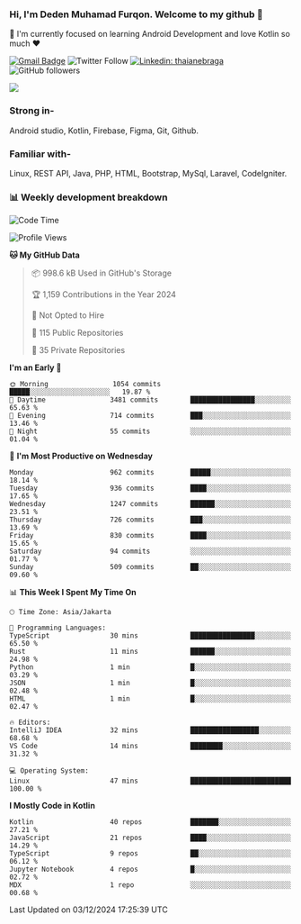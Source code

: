 ### Hi, I'm Deden Muhamad Furqon. Welcome to my github 👋

<!--
**furqoncreative/furqoncreative** is a ✨ _special_ ✨ repository because its `README.md` (this file) appears on your GitHub profile.

Here are some ideas to get you started:

- 🔭 I’m currently working on ...
- 👯 I’m looking to collaborate on ...
- 🤔 I’m looking for help with ...
- 💬 Ask me about ...
- 📫 How to reach me: ...
- 😄 Pronouns: ...
- ⚡ Fun fact: ...
-->

  🌱 I'm currently focused on learning Android Development and love Kotlin so much ❤ 

[![Gmail Badge](https://img.shields.io/badge/-furqoncreative24@gmail.com-c14438?style=flat-square&logo=Gmail&logoColor=white&link=mailto:furqoncreative24@gmail.com)](mailto:furqoncreative24@gmail.com)
![Twitter Follow](https://img.shields.io/twitter/follow/furqoncreative?label=Follow)
[![Linkedin: thaianebraga](https://img.shields.io/badge/-Deden_Muhamad_Furqon-blue?style=flat-square&logo=Linkedin&logoColor=white&link=https://www.linkedin.com/in/anmol-p-singh/)](https://www.linkedin.com/in/furqoncreative/)
![GitHub followers](https://img.shields.io/github/followers/furqoncreative?label=Follow&style=social)

<img src="https://github-readme-stats.sera5-dev.vercel.app/api?username=furqoncreative&hide=stars&show_icons=true&count_private=true&include_all_commits=true&title_color=#008080&icon_color=#008080&hide_border=true" width="">

### Strong in-

Android studio, Kotlin, Firebase, Figma, Git, Github.

### Familiar with-
Linux, REST API, Java, PHP, HTML, Bootstrap, MySql, Laravel, CodeIgniter.

### 📊 Weekly development breakdown

<!--START_SECTION:waka-->
![Code Time](http://img.shields.io/badge/Code%20Time-2%2C720%20hrs%204%20mins-blue)

![Profile Views](http://img.shields.io/badge/Profile%20Views-0-blue)

**🐱 My GitHub Data** 

> 📦 998.6 kB Used in GitHub's Storage 
 > 
> 🏆 1,159 Contributions in the Year 2024
 > 
> 🚫 Not Opted to Hire
 > 
> 📜 115 Public Repositories 
 > 
> 🔑 35 Private Repositories 
 > 
**I'm an Early 🐤** 

```text
🌞 Morning                1054 commits        █████░░░░░░░░░░░░░░░░░░░░   19.87 % 
🌆 Daytime                3481 commits        ████████████████░░░░░░░░░   65.63 % 
🌃 Evening                714 commits         ███░░░░░░░░░░░░░░░░░░░░░░   13.46 % 
🌙 Night                  55 commits          ░░░░░░░░░░░░░░░░░░░░░░░░░   01.04 % 
```
📅 **I'm Most Productive on Wednesday** 

```text
Monday                   962 commits         █████░░░░░░░░░░░░░░░░░░░░   18.14 % 
Tuesday                  936 commits         ████░░░░░░░░░░░░░░░░░░░░░   17.65 % 
Wednesday                1247 commits        ██████░░░░░░░░░░░░░░░░░░░   23.51 % 
Thursday                 726 commits         ███░░░░░░░░░░░░░░░░░░░░░░   13.69 % 
Friday                   830 commits         ████░░░░░░░░░░░░░░░░░░░░░   15.65 % 
Saturday                 94 commits          ░░░░░░░░░░░░░░░░░░░░░░░░░   01.77 % 
Sunday                   509 commits         ██░░░░░░░░░░░░░░░░░░░░░░░   09.60 % 
```


📊 **This Week I Spent My Time On** 

```text
🕑︎ Time Zone: Asia/Jakarta

💬 Programming Languages: 
TypeScript               30 mins             ████████████████░░░░░░░░░   65.50 % 
Rust                     11 mins             ██████░░░░░░░░░░░░░░░░░░░   24.98 % 
Python                   1 min               █░░░░░░░░░░░░░░░░░░░░░░░░   03.29 % 
JSON                     1 min               █░░░░░░░░░░░░░░░░░░░░░░░░   02.48 % 
HTML                     1 min               █░░░░░░░░░░░░░░░░░░░░░░░░   02.47 % 

🔥 Editors: 
IntelliJ IDEA            32 mins             █████████████████░░░░░░░░   68.68 % 
VS Code                  14 mins             ████████░░░░░░░░░░░░░░░░░   31.32 % 

💻 Operating System: 
Linux                    47 mins             █████████████████████████   100.00 % 
```

**I Mostly Code in Kotlin** 

```text
Kotlin                   40 repos            ███████░░░░░░░░░░░░░░░░░░   27.21 % 
JavaScript               21 repos            ████░░░░░░░░░░░░░░░░░░░░░   14.29 % 
TypeScript               9 repos             ██░░░░░░░░░░░░░░░░░░░░░░░   06.12 % 
Jupyter Notebook         4 repos             █░░░░░░░░░░░░░░░░░░░░░░░░   02.72 % 
MDX                      1 repo              ░░░░░░░░░░░░░░░░░░░░░░░░░   00.68 % 
```




 Last Updated on 03/12/2024 17:25:39 UTC
<!--END_SECTION:waka-->
